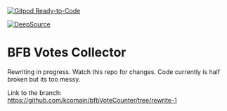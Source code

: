 [![Gitpod Ready-to-Code](https://img.shields.io/badge/Gitpod-Ready--to--Code-blue?logo=gitpod)](https://gitpod.io/#https://github.com/kcomain/bfbVoteCounter) 

[![DeepSource](https://static.deepsource.io/deepsource-badge-light-mini.svg)](https://deepsource.io/gh/kcomain/bfbVoteCounter/?ref=repository-badge)


# BFB Votes Collector
Rewriting in progress. Watch this repo for changes. Code currently is half broken but its too messy.

Link to the branch: https://github.com/kcomain/bfbVoteCounter/tree/rewrite-1
